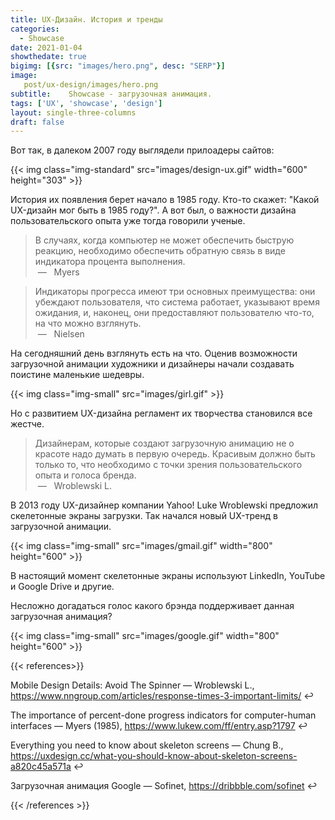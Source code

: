 ```yaml
---
title: UX-Дизайн. История и тренды
categories:
  - Showcase
date: 2021-01-04
showthedate: true
bigimg: [{src: "images/hero.png", desc: "SERP"}]
image:
   post/ux-design/images/hero.png
subtitle:    Showcase - загрузочная анимация.   
tags: ['UX', 'showcase', 'design']
layout: single-three-columns
draft: false
---
```



 Вот так, в  далеком 2007 году выглядели прилоадеры сайтов:<!--more-->

{{< img  class="img-standard" src="images/design-ux.gif"  width="600" height="303"  >}}

История их появления берет начало в 1985 году. Кто-то скажет: "Какой UX-дизайн мог быть в 1985 году?". А вот был, о  важности  дизайна пользовательского опыта уже тогда  говорили ученые.

> В случаях, когда компьютер не может обеспечить быструю реакцию, необходимо обеспечить обратную связь в виде индикатора процента выполнения.  
 &nbsp;—  &nbsp; Myers



> Индикаторы прогресса имеют три основных преимущества: они убеждают пользователя, что система работает, указывают время ожидания, и, наконец, они предоставляют пользователю что-то, на что можно взглянуть.  
 &nbsp;—  &nbsp; Nielsen



На сегодняшний день взглянуть есть на что. Оценив возможности загрузочной анимации художники и дизайнеры начали создавать поистине маленькие шедевры. 

{{< img class="img-small" src="images/girl.gif"  >}}

Но с развитием UX-дизайна  регламент их творчества становился все жестче.  

> Дизайнерам, которые создают загрузочную анимацию не о красоте надо думать в первую очередь. Красивым должно быть только то, что необходимо с точки зрения пользовательского опыта и голоса бренда.  
&nbsp;—  &nbsp; Wroblewski L.

В 2013 году UX-дизайнер компании Yahoo! Luke Wroblewski  предложил скелетонные экраны загрузки. Так начался новый UX-тренд в загрузочной анимации. 

{{< img class="img-small"   src="images/gmail.gif"  width="800" height="600"  >}}

В настоящий момент  скелетонные экраны используют   LinkedIn, YouTube и Google Drive и другие. 

Несложно догадаться голос какого брэнда поддерживает данная загрузочная анимация? 


{{< img  class="img-small"  src="images/google.gif"   width="800" height="600"   >}}


 {{< references>}}


Mobile Design Details: Avoid The Spinner —  Wroblewski L., https://www.nngroup.com/articles/response-times-3-important-limits/ ↩︎


The importance of percent-done progress indicators for computer-human interfaces —  Myers (1985), https://www.lukew.com/ff/entry.asp?1797 ↩︎


Everything you need to know about skeleton screens —  Chung B.,  https://uxdesign.cc/what-you-should-know-about-skeleton-screens-a820c45a571a ↩︎


Загрузочная анимация Google —  Sofinet, https://dribbble.com/sofinet ↩︎


{{< /references >}}
  



